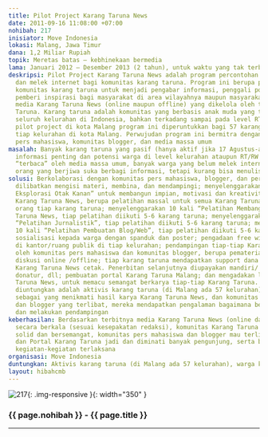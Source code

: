 ```yaml
---
title: Pilot Project Karang Taruna News
date: 2011-09-16 11:08:00 +07:00
nohibah: 217
inisiator: Move Indonesia
lokasi: Malang, Jawa Timur
dana: 1,2 Miliar Rupiah
topik: Meretas batas – kebhinekaan bermedia
lama: Januari 2012 – Desember 2013 (2 tahun), untuk waktu yang tak terbatas
deskripsi: Pilot Project Karang Taruna News adalah program percontohan belajar jurnalistik
  dan melek internet bagi komunitas karang taruna. Program ini berupa pemberdayaan
  komunitas karang taruna untuk menjadi pengabar informasi, penggali potensi, dan
  pemberi inspirasi bagi masyarakat di area wilayahnya maupun masyarakat umum melalui
  media Karang Taruna News (online maupun offline) yang dikelola oleh tiap-tiap Karang
  Taruna. Karang taruna adalah komunitas yang berbasis anak muda yang tersebar di
  seluruh kelurahan di Indonesia, bahkan terkadang sampai pada level RT/RW. Untuk
  pilot project di kota Malang program ini diperuntukkan bagi 57 karang taruna dari
  tiap kelurahan di kota Malang. Perwujudan program ini bermitra dengan komunitas
  pers mahasiswa, komunitas blogger, dan media massa umum
masalah: Banyak karang taruna yang pasif (hanya aktif jika 17 Agustus-an), banyak
  informasi penting dan potensi warga di level kelurahan ataupun RT/RW yang tidak
  “terbaca” oleh media massa umum, banyak warga yang belum melek internet, dan banyak
  orang yang berjiwa suka berbagi informasi, tetapi kurang bisa menulis
solusi: Berkolaborasi dengan komunitas pers mahasiswa, blogger, dan pers umum untuk
  dilibatkan mengisi materi, membina, dan mendampingi; menyelenggarakan “Pelatihan
  Eksplorasi Otak Kanan” untuk membangun impian, motivasi dan kreativitas, dalam mewujudkan
  Karang Taruna News, berupa pelatihan massal untuk semua Karang Taruna, diikuti 3-5
  orang tiap karang taruna; menyelenggarakan 10 kali “Pelatihan Membangun Tim” Karang
  Taruna News, tiap pelatihan diikuti 5-6 karang taruna; menyelenggarakan 10 kali
  “Pelatihan Jurnalistik”, tiap pelatihan diikuti 5-6 karang taruna; menyelenggarakan
  10 kali “Pelatihan Pembuatan Blog/Web”, tiap pelatihan diikuti 5-6 karang taruna;
  sosialisasi kepada warga dengan spanduk dan poster; pengadaan free wi-fi hotspot
  di kantor/ruang publik di tiap kelurahan; pendampingan tiap-tiap Karang Taruna News
  oleh komunitas pers mahasiswa dan komunitas blogger, berupa pematerian tambahan,
  diskusi online /offline; tiap karang taruna mendapatkan support dana 3 kali penerbitan
  Karang Taruna News cetak. Penerbitan selanjutnya diupayakan mandiri/ cari sponsor/
  donatur, dll; pembuatan portal Karang Taruna Malang; dan mengadakan lomba Karang
  Taruna News, untuk memacu semangat berkarya tiap-tiap Karang Taruna. Pihak yang
  diuntungkan adalah aktivis karang taruna (di Malang ada 57 kelurahan), warga kelurahan
  sebagai yang menikmati hasil karya Karang Taruna News, dan komunitas pers mahasiswa
  dan blogger yang terlibat, mereka mendapatkan pengalaman bagaimana berbagi materi
  dan melakukan pendampingan
keberhasilan: Berdasarkan terbitnya media Karang Taruna News (online dan atau offline)
  secara berkala (sesuai kesepakatan redaksi), komunitas Karang Taruna yang semakin
  solid dan bersemangat, komunitas pers mahasiswa dan blogger mau terlibat dalam pendampingan,
  dan Portal Karang Taruna jadi dan diminati banyak pengunjung, serta berdasarkan
  kegiatan-kegiatan terlaksana
organisasi: Move Indonesia
duntungkan: Aktivis karang taruna (di Malang ada 57 kelurahan), warga kelurahan sebagai yang menikmati hasil karya Karang Taruna News, dan komunitas pers mahasiswa dan blogger yang terlibat, mereka mendapatkan pengalaman bagaimana berbagi materi dan melakukan pendampingan
layout: hibahcmb
---
```


![217](/static/img/hibahcmb/217.png){: .img-responsive }{: width="350" }

### {{ page.nohibah }} - {{ page.title }}

---
